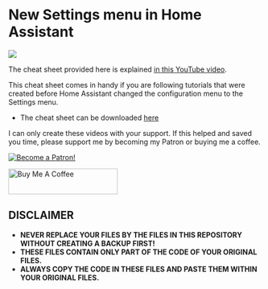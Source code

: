 # New Settings menu in Home Assistant

<a href="https://youtu.be/PncDL3bV1SA" target="_blank"><img src="https://github.com/smarthomejunkie/Home-Assistant-Tutorials/raw/master/New-Settings-Menu/Old-Configuration-Menu-Versus-New-Settings-Menu-in-Home-Assistant-thumb.png?raw=true"></a>

The cheat sheet provided here is explained [in this YouTube video](https://youtu.be/PncDL3bV1SA).

This cheat sheet comes in handy if you are following tutorials that were created before Home Assistant changed the configuration menu to the Settings menu.

* The cheat sheet can be downloaded [here](https://github.com/smarthomejunkie/Home-Assistant-Tutorials/raw/master/New-Settings-Menu/Old-Configuration-Menu-versus-New-System-menu.pdf)

I can only create these videos with your support. If this helped and saved you time, please support me by becoming my Patron or buying me a coffee.

<a href="https://www.patreon.com/bePatron?u=50155158" target="_blank"><img src="https://github.com/smarthomejunkie/Home-Assistant-Tutorials/blob/master/become-a-patron.png?raw=true" alt="Become a Patron!"></a>

<a href="https://www.buymeacoffee.com/smarthomejunkie" target="_blank"><img src="https://cdn.buymeacoffee.com/buttons/default-blue.png" alt="Buy Me A Coffee" height="51" width="217" ></a>

## DISCLAIMER
* **NEVER REPLACE YOUR FILES BY THE FILES IN THIS REPOSITORY WITHOUT CREATING A BACKUP FIRST!**
* **THESE FILES CONTAIN ONLY PART OF THE CODE OF YOUR ORIGINAL FILES.**
* **ALWAYS COPY THE CODE IN THESE FILES AND PASTE THEM WITHIN YOUR ORIGINAL FILES.**
